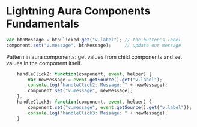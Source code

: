 # Lightning Aura Components Fundamentals

```javascript
var btnMessage = btnClicked.get("v.label"); // the button's label
component.set("v.message", btnMessage);     // update our message
```

Pattern in aura components: get values from child components and set values in the component itself.

```javascript
    handleClick2: function(component, event, helper) {
        var newMessage = event.getSource().get("v.label");
        console.log("handleClick2: Message: " + newMessage);
        component.set("v.message", newMessage);
    },
    handleClick3: function(component, event, helper) {
        component.set("v.message", event.getSource().get("v.label"));
        console.log("handleClick3: Message: " + newMessage);
    }
```
